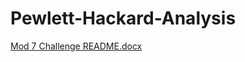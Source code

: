 # Pewlett-Hackard-Analysis

[Mod 7 Challenge README.docx](https://github.com/mmh926/Pewlett-Hackard-Analysis/files/6291128/Mod.7.Challenge.README.docx)
